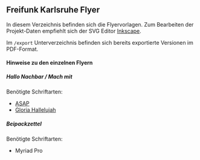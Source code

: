 Freifunk Karlsruhe Flyer
------------------------

In diesem Verzeichnis befinden sich die Flyervorlagen. Zum Bearbeiten der Projekt-Daten empfiehlt sich der SVG Editor [Inkscape](http://inkscape.org).

Im `/export` Unterverzeichnis befinden sich bereits exportierte Versionen im PDF-Format.

#### Hinweise zu den einzelnen Flyern

##### Hallo Nachbar / Mach mit

Benötigte Schriftarten:

* [ASAP](http://www.fontsquirrel.com/fonts/asap)
* [Gloria Hallelujah](http://www.1001freefonts.com/gloria_hallelujah.font)

##### Beipackzettel

Benötigte Schriftarten:

* Myriad Pro
